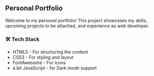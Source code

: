 ## Personal Portfolio
Welcome to my personal portfolio! This project showcases my skills, upcoming projects to be attached, and experience as web developer.

### 🛠 Tech Stack
  - HTML5 - For structuring the content
  - CSS3 - For styling and layout
  - FontAwesome - For icons
  - a bit JavaScript - for Dark mode support
